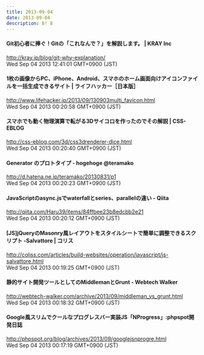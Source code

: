 ```yaml
---
title: 2013-09-04
date: 2013-09-04
description: B! 8
---
```


#### Git初心者に捧ぐ！Gitの「これなんで？」を解説します。 | KRAY Inc
http://kray.jp/blog/git-why-explanation/<br>
Wed Sep 04 2013 12:41:01 GMT+0900 (JST)<br>


#### 1枚の画像からPC、iPhone、Android、スマホのホーム画面向けアイコンファイルを一括生成できるサイト | ライフハッカー［日本版］
http://www.lifehacker.jp/2013/09/130903multi_favicon.html<br>
Wed Sep 04 2013 00:20:58 GMT+0900 (JST)<br>


#### スマホでも動く物理演算で転がる3Dサイコロを作ったのでその解説 | CSS-EBLOG
http://css-eblog.com/3d/css3drenderer-dice.html<br>
Wed Sep 04 2013 00:20:40 GMT+0900 (JST)<br>


#### Generator のプロトタイプ - hogehoge @teramako
http://d.hatena.ne.jp/teramako/20130831/p1<br>
Wed Sep 04 2013 00:20:23 GMT+0900 (JST)<br>


#### JavaScriptのasync.jsでwaterfallとseries、parallelの違い - Qiita
http://qiita.com/Haru39/items/84ffbee23b8edcbb2e21<br>
Wed Sep 04 2013 00:20:12 GMT+0900 (JST)<br>


####   [JS]jQueryのMasonry風レイアウトをスタイルシートで簡単に調整できるスクリプト -Salvattore | コリス
http://coliss.com/articles/build-websites/operation/javascript/js-salvattore.html<br>
Wed Sep 04 2013 00:19:25 GMT+0900 (JST)<br>


#### 静的サイト開発ツールとしてのMiddlemanとGrunt - Webtech Walker
http://webtech-walker.com/archive/2013/09/middleman_vs_grunt.html<br>
Wed Sep 04 2013 00:18:32 GMT+0900 (JST)<br>


#### Google風スリムでクールなプログレスバー実装JS「NProgress」:phpspot開発日誌
http://phpspot.org/blog/archives/2013/09/googlejsnprogre.html<br>
Wed Sep 04 2013 00:17:19 GMT+0900 (JST)<br>


